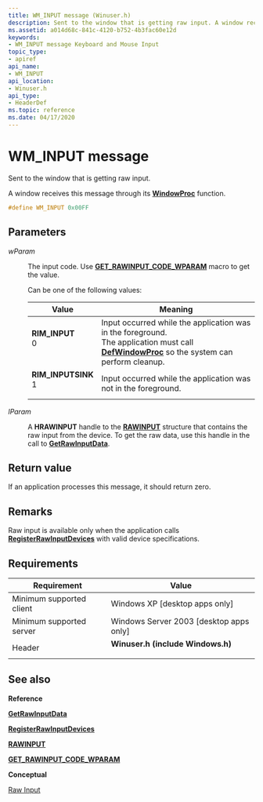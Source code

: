 ```yaml
---
title: WM_INPUT message (Winuser.h)
description: Sent to the window that is getting raw input. A window receives this message through its WindowProc function.
ms.assetid: a014d68c-841c-4120-b752-4b3fac60e12d
keywords:
- WM_INPUT message Keyboard and Mouse Input
topic_type:
- apiref
api_name:
- WM_INPUT
api_location:
- Winuser.h
api_type:
- HeaderDef
ms.topic: reference
ms.date: 04/17/2020
---
```


# WM\_INPUT message

Sent to the window that is getting raw input.

A window receives this message through its [**WindowProc**](/windows/win32/api/winuser/nc-winuser-wndproc) function.


```cpp
#define WM_INPUT 0x00FF
```

## Parameters

<dl> <dt>

*wParam*

</dt> <dd>

The input code. Use [**GET\_RAWINPUT\_CODE\_WPARAM**](/windows/win32/api/winuser/nf-winuser-get_rawinput_code_wparam) macro to get the value.

Can be one of the following values:

| Value | Meaning |
|---|---|
| <span id="RIM_INPUT"></span><span id="rim_input"></span><dl> <dt>**RIM\_INPUT**</dt> <dt>0</dt> </dl> | Input occurred while the application was in the foreground. </br> The application must call [**DefWindowProc**](/windows/desktop/api/winuser/nf-winuser-defwindowproca) so the system can perform cleanup. |
| <span id="RIM_INPUTSINK"></span><span id="rim_inputsink"></span><dl> <dt>**RIM\_INPUTSINK**</dt> <dt>1</dt> </dl> | Input occurred while the application was not in the foreground. |

</dd> <dt>

*lParam* 

</dt> <dd>

A **HRAWINPUT** handle to the [**RAWINPUT**](/windows/win32/api/winuser/ns-winuser-rawinput) structure that contains the raw input from the device. To get the raw data, use this handle in the call to [**GetRawInputData**](/windows/win32/api/winuser/nf-winuser-getrawinputdata).

</dd> </dl>

## Return value

If an application processes this message, it should return zero.

## Remarks

Raw input is available only when the application calls [**RegisterRawInputDevices**](/windows/win32/api/winuser/nf-winuser-registerrawinputdevices) with valid device specifications.

## Requirements

| Requirement | Value |
|--------------------------|-------------------------------------------|
| Minimum supported client | Windows XP \[desktop apps only\] |
| Minimum supported server | Windows Server 2003 \[desktop apps only\] |
| Header | <dl> <dt>**Winuser.h (include Windows.h)** </dt> </dl> |

## See also

**Reference**

[**GetRawInputData**](/windows/win32/api/winuser/nf-winuser-getrawinputdata)

[**RegisterRawInputDevices**](/windows/win32/api/winuser/nf-winuser-registerrawinputdevices)

[**RAWINPUT**](/windows/win32/api/winuser/ns-winuser-rawinput)

[**GET\_RAWINPUT\_CODE\_WPARAM**](/windows/win32/api/winuser/nf-winuser-get_rawinput_code_wparam)

**Conceptual**

[Raw Input](raw-input.md)
